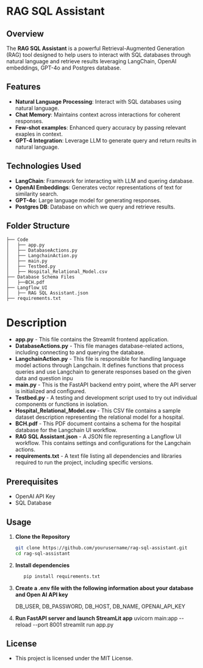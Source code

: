 # RAG SQL Assistant

## Overview

The **RAG SQL Assistant** is a powerful Retrieval-Augmented Generation (RAG) tool designed to help users to interact with SQL databases through natural language and retrieve results leveraging LangChain, OpenAI embeddings, GPT-4o and Postgres database.

## Features

- **Natural Language Processing**: Interact with SQL databases using natural language.
- **Chat Memory**: Maintains context across interactions for coherent responses.
- **Few-shot examples**: Enhanced query accuracy by passing relevant exaples in context.
- **GPT-4 Integration**: Leverage LLM to generate query and return reults in natural language.

## Technologies Used

- **LangChain**: Framework for interacting with LLM and quering database.
- **OpenAI Embeddings**: Generates vector representations of text for similarity search.
- **GPT-4o**: Large language model for generating responses.
- **Postgres DB**: Database on which we query and retrieve results.

## Folder Structure

```plaintext
├── Code
│   ├── app.py
│   ├── DatabaseActions.py
│   ├── LangchainAction.py
│   ├── main.py
│   ├── Testbed.py
│   ├── Hospital_Relational_Model.csv
├── Database Schema Files
│   ├──BCH.pdf
├── Langflow_UI
│   ├── RAG SQL Assistant.json
├── requirements.txt
```
# Description 

- **app.py** - This file contains the Streamlit frontend application.
- **DatabaseActions.py** - This file manages database-related actions, including connecting to and querying the database.
- **LangchainAction.py** - This file is responsible for handling language model actions through Langchain. It defines functions that process queries and use Langchain to generate responses based on the given data and question inpu
- **main.py** - This is the FastAPI backend entry point, where the API server is initialized and configured. 
- **Testbed.py** - A testing and development script used to try out individual components or functions in isolation. 
- **Hospital_Relational_Model.csv** - This CSV file contains a sample dataset description representing the relational model for a hospital.
- **BCH.pdf** - This PDF document contains a schema for the hospital database for the Langchain UI workflow.
- **RAG SQL Assistant.json** - A JSON file representing a Langflow UI workflow. This contains settings and configurations for the Langchain actions.
- **requirements.txt** - A text file listing all dependencies and libraries required to run the project, including specific versions.

## Prerequisites

- OpenAI API Key
- SQL Database 

## Usage

1. **Clone the Repository**
   ```bash
   git clone https://github.com/yourusername/rag-sql-assistant.git
   cd rag-sql-assistant

2. **Install dependencies**
   ```bash
      pip install requirements.txt
   
3. **Create a .env file with the following information about your database and Open AI API key**

   DB_USER, DB_PASSWORD, DB_HOST, DB_NAME, OPENAI_API_KEY 
   
4. **Run FastAPI server and launch StreamLit app**
   uvicorn main:app --reload --port 8001
   streamlit run app.py

## License
- This project is licensed under the MIT License.

